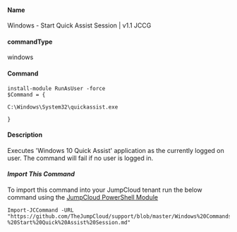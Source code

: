 #### Name

Windows - Start Quick Assist Session | v1.1 JCCG

#### commandType

windows

#### Command

```
install-module RunAsUser -force
$Command = {

C:\Windows\System32\quickassist.exe

}
```

#### Description

Executes 'Windows 10 Quick Assist' application as the currently logged on user. The command will fail if no user is logged in.

#### *Import This Command*

To import this command into your JumpCloud tenant run the below command using the [JumpCloud PowerShell Module](https://github.com/TheJumpCloud/support/wiki/Installing-the-JumpCloud-PowerShell-Module)

```
Import-JCCommand -URL "https://github.com/TheJumpCloud/support/blob/master/Windows%20Commands/Windows%20-%20Start%20Quick%20Assist%20Session.md"
```
